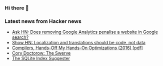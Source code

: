 ### Hi there 👋

<!--
**arashid-sh/arashid-sh** is a ✨ _special_ ✨ repository because its `README.md` (this file) appears on your GitHub profile.

Here are some ideas to get you started:

- 🔭 I’m currently working on ...
- 🌱 I’m currently learning ...
- 👯 I’m looking to collaborate on ...
- 🤔 I’m looking for help with ...
- 💬 Ask me about ...
- 📫 How to reach me: ...
- 😄 Pronouns: ...
- ⚡ Fun fact: ...
-->

### Latest news from Hacker news
<!-- BLOG-POST-LIST:START -->
- [Ask HN: Does removing Google Analytics penalise a website in Google search?](https://news.ycombinator.com/item?id=31993278)
- [Show HN: Localization and translations should be code, not data](https://github.com/Divine-Software/divine-companions/tree/master/localization)
- [Compilers, Hands-Off My Hands-On Optimizations &lpar;2016&rpar; [pdf]](https://users.ece.cmu.edu/~franzf/papers/wpmvp16.pdf)
- [Cory Doctorow: The Swerve](https://locusmag.com/2022/07/cory-doctorow-the-swerve/)
- [The SQLite Index Suggester](https://www.sqlite.org/cli.html#index_recommendations_sqlite_expert_)
<!-- BLOG-POST-LIST:END -->
